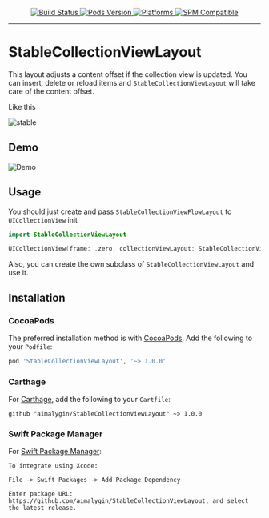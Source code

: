 
<p align="center">
    <a href="https://api.travis-ci.org/aimalygin/StableCollectionViewLayout">
        <img src="https://api.travis-ci.org/aimalygin/StableCollectionViewLayout.svg"
             alt="Build Status">
    </a>
    <a href="https://github.com/aimalygin/StableCollectionViewLayout">
        <img src="https://img.shields.io/badge/cocoapods-latest-green"
             alt="Pods Version">
    </a>
    <a href="https://github.com/aimalygin/StableCollectionViewLayout">
        <img src="https://img.shields.io/badge/platform-ios-lightgrey"
             alt="Platforms">
    </a>
    <a href="https://github.com/aimalygin/StableCollectionViewLayout">
        <img src="https://img.shields.io/badge/spm-compatible-green"
             alt="SPM Compatible">
    </a>
</p>

----------------

# StableCollectionViewLayout

This layout adjusts a content offset if the collection view is updated. You can insert, delete or reload items and `StableCollectionViewLayout` will take care of the content offset.

Like this

![stable](https://raw.githubusercontent.com/aimalygin/InfiniteCollectionViewFlowLayout/main/stable.gif)

## Demo

![Demo](https://raw.githubusercontent.com/aimalygin/InfiniteCollectionViewFlowLayout/main/demo.gif)

## Usage

You should just create and pass `StableCollectionViewFlowLayout` to `UICollectionView` init
```swift
import StableCollectionViewLayout

UICollectionView(frame: .zero, collectionViewLayout: StableCollectionViewFlowLayout())
```
Also, you can create the own subclass of `StableCollectionViewLayout` and use it.

## Installation

### CocoaPods

The preferred installation method is with [CocoaPods](https://cocoapods.org). Add the following to your `Podfile`:

```ruby
pod 'StableCollectionViewLayout', '~> 1.0.0'
```

### Carthage

For [Carthage](https://github.com/Carthage/Carthage), add the following to your `Cartfile`:

```ogdl
github "aimalygin/StableCollectionViewLayout" ~> 1.0.0
```

### Swift Package Manager

For [Swift Package Manager](https://swift.org/package-manager/):

```
To integrate using Xcode:

File -> Swift Packages -> Add Package Dependency

Enter package URL: https://github.com/aimalygin/StableCollectionViewLayout, and select the latest release.
```